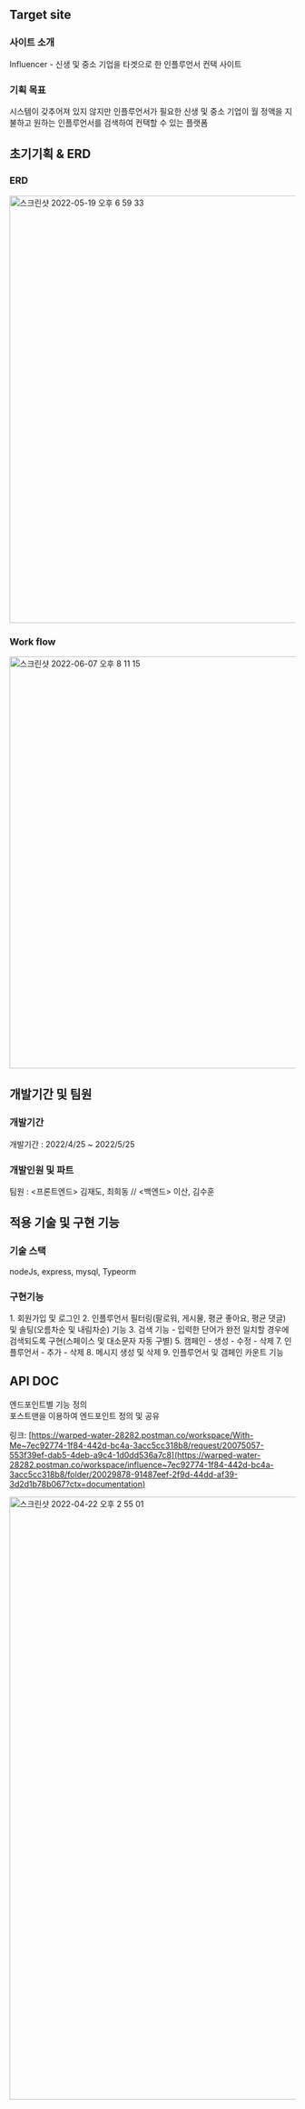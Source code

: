 <h2>Target site</h2>
<h3>사이트 소개</h3>
Influencer - 신생 및 중소 기업을 타겟으로 한 인플루언서 컨택 사이트
<h3>기획 목표</h3>
시스템이 갖추어져 있지 않지만 인플루언서가 필요한 신생 및 중소 기업이 월 정액을 지불하고 원하는 인플루언서를 검색하여 컨택할 수 있는 플랫폼

<h2>초기기획 & ERD</h2>
<h3>ERD</h3>
<img width="752" alt="스크린샷 2022-05-19 오후 6 59 33" src="https://user-images.githubusercontent.com/86543366/172365580-7f992282-9597-4ee7-a7ed-ad05b832bb1f.png">

<h3>Work flow</h3>
<img width="725" alt="스크린샷 2022-06-07 오후 8 11 15" src="https://user-images.githubusercontent.com/86543366/172365811-3f4cd9ca-c3fd-4475-805a-6ddf583db72f.png">

<h2>개발기간 및 팀원</h2>
<h3>개발기간</h3>
개발기간 : 2022/4/25 ~ 2022/5/25
<h3>개발인원 및 파트</h3>
팀원 : <프론트엔드> 김재도, 최희동 // <백엔드> 이산, 김수훈

<h2>적용 기술 및 구현 기능</h2>
<h3>기술 스택</h3>
nodeJs, express, mysql, Typeorm
<h3>구현기능</h3>
1. 회원가입 및 로그인
2. 인플루언서 필터링(팔로워, 게시물, 평균 좋아요, 평균 댓글) 및 솔팅(오름차순 및 내림차순) 기능
3. 검색 기능
  - 입력한 단어가 완전 일치할 경우에 검색되도록 구현(스페이스 및 대소문자 자동 구별)
5. 캠페인
  - 생성
  - 수정
  - 삭제
7. 인플루언서
  - 추가
  - 삭제
8. 메시지 생성 및 삭제
9. 인플루언서 및 갬페인 카운트 기능

<h2>API DOC</h2>
엔드포인트별 기능 정의</br>
포스트맨을 이용하여 엔드포인트 정의 및 공유

링크: [https://warped-water-28282.postman.co/workspace/With-Me~7ec92774-1f84-442d-bc4a-3acc5cc318b8/request/20075057-553f39ef-dab5-4deb-a9c4-1d0dd536a7c8](https://warped-water-28282.postman.co/workspace/influence~7ec92774-1f84-442d-bc4a-3acc5cc318b8/folder/20029878-91487eef-2f9d-44dd-af39-3d2d1b78b067?ctx=documentation)

<img width="1061" alt="스크린샷 2022-04-22 오후 2 55 01" src="https://user-images.githubusercontent.com/86543366/164612285-3e575c49-8750-4e38-bef1-41ea52ef5369.png">

